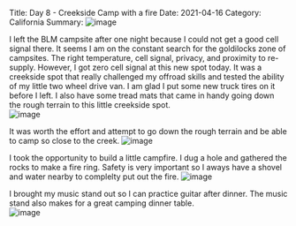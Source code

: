 Title:  Day 8 - Creekside Camp with a fire
Date: 2021-04-16
Category: California
Summary: ![image](https://api.pcloud.com/getpubthumb?code=XZCbDeXZo6CNYafKJsJisn0jiJXOEQ7iGpPX&linkpassword=undefined&size=700x700&crop=0&type=autok)


I left the BLM campsite after one night because I could not get a good cell signal there.  It seems I am on the constant search for the goldilocks zone of campsites. The right temperature, cell signal, privacy, and proximity to re-supply. However, I got zero cell signal at this new spot today.  It was a creekside spot that really challenged my offroad skills and tested the ability of my little two wheel drive van.  I am glad I put some new truck tires on it before I left.  I also have some tread mats that came in handy going down the rough terrain to this little creekside spot.     
![image](https://api.pcloud.com/getpubthumb?code=XZCbDeXZo6CNYafKJsJisn0jiJXOEQ7iGpPX&linkpassword=undefined&size=700x700&crop=0&type=autok)

It was worth the effort and attempt to go down the rough terrain and be able to camp so close to the creek.
![image](https://api.pcloud.com/getpubthumb?code=XZQDXDXZzSjo527OkA03WxI5noARISIDmdyy&linkpassword=undefined&size=700x700&crop=0&type=autok)

I took the opportunity to build a little campfire.  I dug a hole and gathered the rocks to make a fire ring.  Safety is very important so I aways have a shovel and water nearby to complelty put out the fire.
![image](https://api.pcloud.com/getpubthumb?code=XZJSDeXZaoNEGr6gYsmNQbFmDXSrBy2UjB1y&linkpassword=undefined&size=700x700&crop=0&type=autok)

I brought my music stand out so I can practice guitar after dinner.  The music stand also makes for a great camping dinner table.      
![image](https://api.pcloud.com/getpubthumb?code=XZLDXDXZUDz6pHtKujF5yJhHoLPJIB8FDmqy&linkpassword=undefined&size=700x700&crop=0&type=autok)

